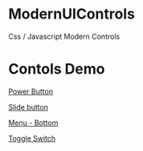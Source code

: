 # ModernUIControls
 Css / Javascript Modern Controls 


# Contols Demo 
[Power Button](https://htmlpreview.github.io/?https://github.com/kamrahul/ModernUIControls/blob/main/OnOffButton.html)

[Slide button](https://htmlpreview.github.io/?https://github.com/kamrahul/ModernUIControls/blob/main/SlideButton.html)


[Menu - Bottom](https://htmlpreview.github.io/?https://github.com/kamrahul/ModernUIControls/blob/main/MenuBar.html)

[Toggle Switch](https://htmlpreview.github.io/?https://github.com/kamrahul/ModernUIControls/blob/main/toggleSwitch.html)


